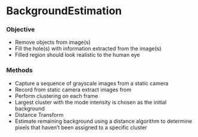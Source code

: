 # BackgroundEstimation

### Objective
- Remove objects from image(s)
- Fill the hole(s) with information extracted from the image(s)
- Filled region should look realistic to the human eye

### Methods
- Capture a sequence of grayscale images from a static camera
- Record from static camera extract images from
- Perform clustering on each frame
- Largest cluster with the mode intensity is chosen as the initial background
- Distance Transform
- Estimate remaining background using a distance algorithm to determine pixels that haven’t been assigned to a specific cluster
